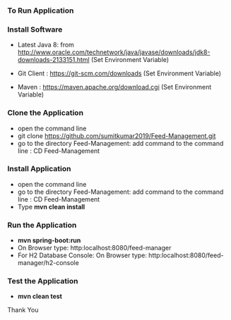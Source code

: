 ### To Run Application

### Install Software

* Latest Java 8: from http://www.oracle.com/technetwork/java/javase/downloads/jdk8-downloads-2133151.html (Set Environment Variable)

* Git Client : https://git-scm.com/downloads (Set Environment Variable)

* Maven : https://maven.apache.org/download.cgi (Set Environment Variable)

### Clone the Application

* open the command line
* git clone https://github.com/sumitkumar2019/Feed-Management.git
* go to the directory Feed-Management: add command to the command line : CD Feed-Management


### Install Application

* open the command line
* go to the directory Feed-Management: add command to the command line : CD Feed-Management
* Type <b>mvn clean install</b>

### Run the Application

* <b>mvn spring-boot:run</b>
* On Browser type: http:localhost:8080/feed-manager
* For H2 Database Console: On Browser type: http:localhost:8080/feed-manager/h2-console

### Test the Application

* <b>mvn clean test</b>


Thank You
